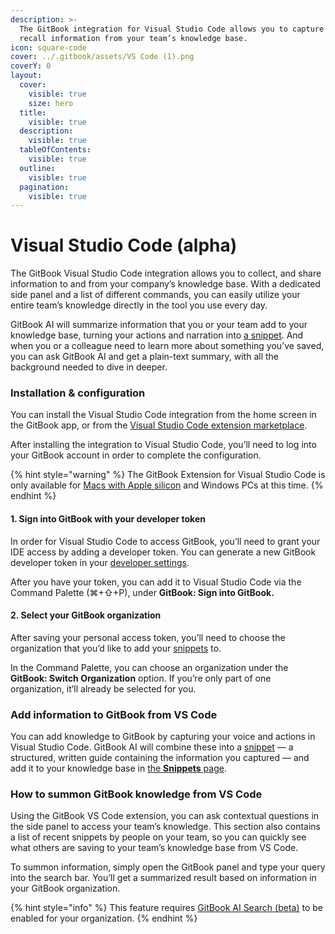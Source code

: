 ```yaml
---
description: >-
  The GitBook integration for Visual Studio Code allows you to capture and
  recall information from your team’s knowledge base.
icon: square-code
cover: ../.gitbook/assets/VS Code (1).png
coverY: 0
layout:
  cover:
    visible: true
    size: hero
  title:
    visible: true
  description:
    visible: true
  tableOfContents:
    visible: true
  outline:
    visible: true
  pagination:
    visible: true
---
```


# Visual Studio Code (alpha)

The GitBook Visual Studio Code integration allows you to collect, and share information to and from your company’s knowledge base. With a dedicated side panel and a list of different commands, you can easily utilize your entire team’s knowledge directly in the tool you use every day.

GitBook AI will summarize information that you or your team add to your knowledge base, turning your actions and narration into [a snippet](../snippets-and-insights/snippets-beta.md). And when you or a colleague need to learn more about something you’ve saved, you can ask GitBook AI and get a plain-text summary, with all the background needed to dive in deeper.

### Installation & configuration

You can install the Visual Studio Code integration from the home screen in the GitBook app, or from the [Visual Studio Code extension marketplace](https://marketplace.visualstudio.com/items?itemName=GitBook.gitbook-vscode).

After installing the integration to Visual Studio Code, you’ll need to log into your GitBook account in order to complete the configuration.

{% hint style="warning" %}
The GitBook Extension for Visual Studio Code is only available for [Macs with Apple silicon](https://support.apple.com/en-gb/HT211814) and Windows PCs at this time.
{% endhint %}

#### 1. Sign into GitBook with your developer token

In order for Visual Studio Code to access GitBook, you’ll need to grant your IDE access by adding a developer token. You can generate a new GitBook developer token in your [developer settings](https://app.gitbook.com/account/developer).

After you have your token, you can add it to Visual Studio Code via the Command Palette (⌘+⇧+P), under **GitBook: Sign into GitBook.**

#### 2. Select your GitBook organization

After saving your personal access token, you’ll need to choose the organization that you’d like to add your [snippets](../snippets-and-insights/snippets-beta.md) to.

In the Command Palette, you can choose an organization under the **GitBook: Switch Organization** option. If you’re only part of one organization, it’ll already be selected for you.

### Add information to GitBook from VS Code

You can add knowledge to GitBook by capturing your voice and actions in Visual Studio Code. GitBook AI will combine these into a [snippet](../snippets-and-insights/snippets-beta.md) — a structured, written guide containing the information you captured — and add it to your knowledge base in [the **Snippets** page](../snippets-and-insights/snippets-beta.md).

### How to summon GitBook knowledge from VS Code

Using the GitBook VS Code extension, you can ask contextual questions in the side panel to access your team’s knowledge. This section also contains a list of recent snippets by people on your team, so you can quickly see what others are saving to your team’s knowledge base from VS Code.

To summon information, simply open the GitBook panel and type your query into the search bar. You’ll get a summarized result based on information in your GitBook organization.

{% hint style="info" %}
This feature requires [GitBook AI Search (beta)](../content-editor/searching-your-content/gitbook-ai.md) to be enabled for your organization.
{% endhint %}
